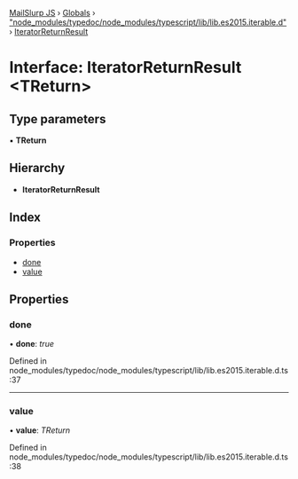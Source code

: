 [MailSlurp JS](../README.md) › [Globals](../globals.md) › ["node_modules/typedoc/node_modules/typescript/lib/lib.es2015.iterable.d"](../modules/_node_modules_typedoc_node_modules_typescript_lib_lib_es2015_iterable_d_.md) › [IteratorReturnResult](_node_modules_typedoc_node_modules_typescript_lib_lib_es2015_iterable_d_.iteratorreturnresult.md)

# Interface: IteratorReturnResult <**TReturn**>

## Type parameters

▪ **TReturn**

## Hierarchy

* **IteratorReturnResult**

## Index

### Properties

* [done](_node_modules_typedoc_node_modules_typescript_lib_lib_es2015_iterable_d_.iteratorreturnresult.md#done)
* [value](_node_modules_typedoc_node_modules_typescript_lib_lib_es2015_iterable_d_.iteratorreturnresult.md#value)

## Properties

###  done

• **done**: *true*

Defined in node_modules/typedoc/node_modules/typescript/lib/lib.es2015.iterable.d.ts:37

___

###  value

• **value**: *TReturn*

Defined in node_modules/typedoc/node_modules/typescript/lib/lib.es2015.iterable.d.ts:38
